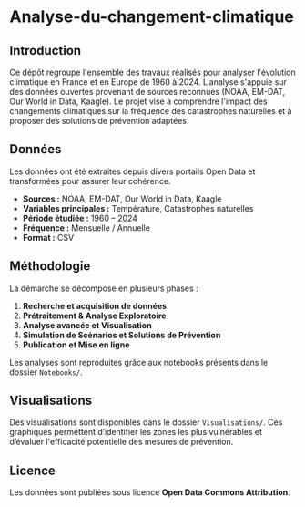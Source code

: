# Analyse-du-changement-climatique
## Introduction
Ce dépôt regroupe l'ensemble des travaux réalisés pour analyser l'évolution climatique en France et en Europe de 1960 à 2024. L'analyse s'appuie sur des données ouvertes provenant de sources reconnues (NOAA, EM-DAT, Our World in Data, Kaagle). Le projet vise à comprendre l'impact des changements climatiques sur la fréquence des catastrophes naturelles et à proposer des solutions de prévention adaptées.

## Données
Les données ont été extraites depuis divers portails Open Data et transformées pour assurer leur cohérence. 
- **Sources :** NOAA, EM-DAT, Our World in Data, Kaagle
- **Variables principales :** Température, Catastrophes naturelles
- **Période étudiée :** 1960 – 2024
- **Fréquence :** Mensuelle / Annuelle
- **Format :** CSV

## Méthodologie
La démarche se décompose en plusieurs phases :
1. **Recherche et acquisition de données**
2. **Prétraitement & Analyse Exploratoire** 
3. **Analyse avancée et Visualisation** 
4. **Simulation de Scénarios et Solutions de Prévention**
5. **Publication et Mise en ligne**

Les analyses sont reproduites grâce aux notebooks présents dans le dossier `Notebooks/`.

## Visualisations
Des visualisations sont disponibles dans le dossier `Visualisations/`. Ces graphiques permettent d’identifier les zones les plus vulnérables et d’évaluer l'efficacité potentielle des mesures de prévention.

## Licence
Les données sont publiées sous licence **Open Data Commons Attribution**.
